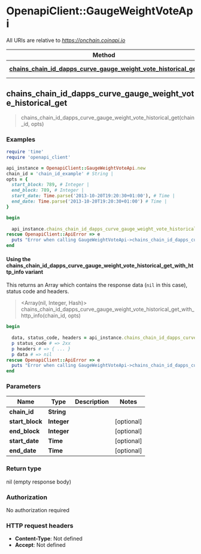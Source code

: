 # OpenapiClient::GaugeWeightVoteApi

All URIs are relative to *https://onchain.coinapi.io*

| Method | HTTP request | Description |
| ------ | ------------ | ----------- |
| [**chains_chain_id_dapps_curve_gauge_weight_vote_historical_get**](GaugeWeightVoteApi.md#chains_chain_id_dapps_curve_gauge_weight_vote_historical_get) | **GET** /chains/{chain_id}/dapps/curve/gaugeWeightVote/historical |  |


## chains_chain_id_dapps_curve_gauge_weight_vote_historical_get

> chains_chain_id_dapps_curve_gauge_weight_vote_historical_get(chain_id, opts)



### Examples

```ruby
require 'time'
require 'openapi_client'

api_instance = OpenapiClient::GaugeWeightVoteApi.new
chain_id = 'chain_id_example' # String | 
opts = {
  start_block: 789, # Integer | 
  end_block: 789, # Integer | 
  start_date: Time.parse('2013-10-20T19:20:30+01:00'), # Time | 
  end_date: Time.parse('2013-10-20T19:20:30+01:00') # Time | 
}

begin
  
  api_instance.chains_chain_id_dapps_curve_gauge_weight_vote_historical_get(chain_id, opts)
rescue OpenapiClient::ApiError => e
  puts "Error when calling GaugeWeightVoteApi->chains_chain_id_dapps_curve_gauge_weight_vote_historical_get: #{e}"
end
```

#### Using the chains_chain_id_dapps_curve_gauge_weight_vote_historical_get_with_http_info variant

This returns an Array which contains the response data (`nil` in this case), status code and headers.

> <Array(nil, Integer, Hash)> chains_chain_id_dapps_curve_gauge_weight_vote_historical_get_with_http_info(chain_id, opts)

```ruby
begin
  
  data, status_code, headers = api_instance.chains_chain_id_dapps_curve_gauge_weight_vote_historical_get_with_http_info(chain_id, opts)
  p status_code # => 2xx
  p headers # => { ... }
  p data # => nil
rescue OpenapiClient::ApiError => e
  puts "Error when calling GaugeWeightVoteApi->chains_chain_id_dapps_curve_gauge_weight_vote_historical_get_with_http_info: #{e}"
end
```

### Parameters

| Name | Type | Description | Notes |
| ---- | ---- | ----------- | ----- |
| **chain_id** | **String** |  |  |
| **start_block** | **Integer** |  | [optional] |
| **end_block** | **Integer** |  | [optional] |
| **start_date** | **Time** |  | [optional] |
| **end_date** | **Time** |  | [optional] |

### Return type

nil (empty response body)

### Authorization

No authorization required

### HTTP request headers

- **Content-Type**: Not defined
- **Accept**: Not defined

